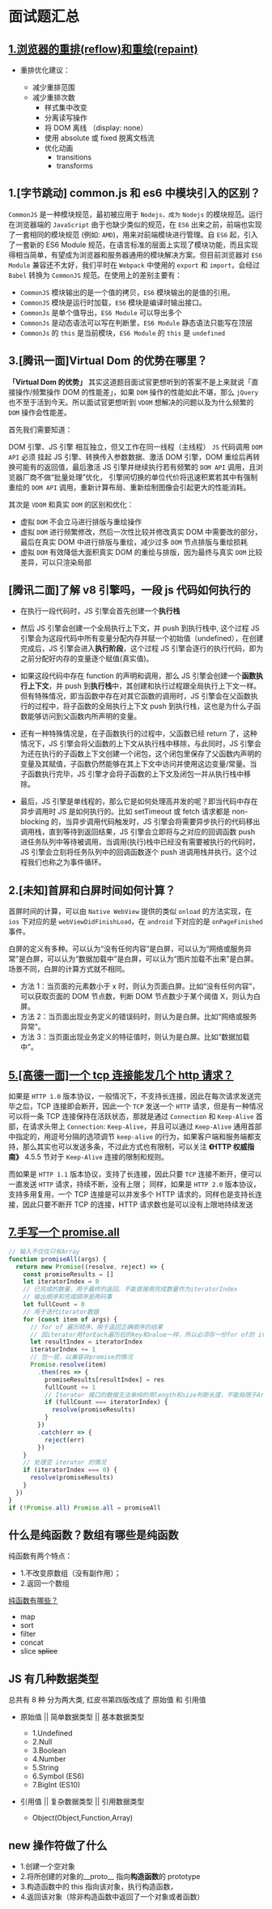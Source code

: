 <!--
 * @Description: 面试文件夹
 * @Author: xiehuaqiang
 * @FilePath: /kaka-blog/src/docs/kaka/面试/面试题汇总.md
 * @Date: 2022-02-13 16:18:53
 * @LastEditTime: 2022-02-13 16:54:51
-->

# 面试题汇总

## [1.浏览器的重排(reflow)和重绘(repaint)](https://juejin.cn/post/6844904083212468238)

- 重排优化建议：

  - 减少重排范围
  - 减少重排次数
    - 样式集中改变
    - 分离读写操作
    - 将 DOM 离线 （display: none）
    - 使用 absolute 或 fixed 脱离文档流
    - 优化动画
      - transitions
      - transforms

## 1.[字节跳动] common.js 和 es6 中模块引入的区别？

`CommonJS` 是一种模块规范，最初被应用于 `Nodejs，成为` `Nodejs` 的模块规范。运行在浏览器端的 `JavaScript` 由于也缺少类似的规范，在 `ES6` 出来之前，前端也实现了一套相同的模块规范 (例如: `AMD`)，用来对前端模块进行管理。自 `ES6` 起，引入了一套新的 ES6 Module 规范，在语言标准的层面上实现了模块功能，而且实现得相当简单，有望成为浏览器和服务器通用的模块解决方案。但目前浏览器对 `ES6 Module` 兼容还不太好，我们平时在 `Webpack` 中使用的 `export` 和 `import`，会经过 `Babel` 转换为 `CommonJS` 规范。在使用上的差别主要有：

- `CommonJS` 模块输出的是一个值的拷贝，`ES6` 模块输出的是值的引用。
- `CommonJS` 模块是运行时加载，`ES6` 模块是编译时输出接口。
- `CommonJs` 是单个值导出，`ES6 Module` 可以导出多个
- `CommonJs` 是动态语法可以写在判断里，`ES6 Module` 静态语法只能写在顶层
- `CommonJs` 的 `this` 是当前模块，`ES6 Module` 的 `this` 是 `undefined`

## 3.[腾讯一面]Virtual Dom 的优势在哪里？

**「Virtual Dom 的优势」** 其实这道题目面试官更想听到的答案不是上来就说「直接操作/频繁操作 DOM 的性能差」，如果 `DOM` 操作的性能如此不堪，那么 `jQuery` 也不至于活到今天。所以面试官更想听到 `VDOM` 想解决的问题以及为什么频繁的 `DOM` 操作会性能差。

首先我们需要知道：

DOM 引擎、JS 引擎 相互独立，但又工作在同一线程（主线程）
`JS` 代码调用 `DOM API` 必须 挂起 JS 引擎、转换传入参数数据、激活 DOM 引擎，DOM 重绘后再转换可能有的返回值，最后激活 JS 引擎并继续执行若有频繁的 `DOM API` 调用，且浏览器厂商不做“批量处理”优化，
引擎间切换的单位代价将迅速积累若其中有强制重绘的 `DOM API` 调用，重新计算布局、重新绘制图像会引起更大的性能消耗。

其次是 `VDOM` 和真实 `DOM` 的区别和优化：

- 虚拟 `DOM` 不会立马进行排版与重绘操作
- 虚拟 `DOM` 进行频繁修改，然后一次性比较并修改真实 DOM 中需要改的部分，最后在真实 DOM 中进行排版与重绘，减少过多 `DOM` 节点排版与重绘损耗
- 虚拟 `DOM` 有效降低大面积真实 DOM 的重绘与排版，因为最终与真实 `DOM` 比较差异，可以只渲染局部

## [腾讯二面]了解 v8 引擎吗，一段 js 代码如何执行的

- 在执行一段代码时，JS 引擎会首先创建一个**执行栈**

- 然后 JS 引擎会创建一个全局执行上下文，并 push 到执行栈中, 这个过程 JS 引擎会为这段代码中所有变量分配内存并赋一个初始值（undefined），在创建完成后，JS 引擎会进入**执行阶段**，这个过程 JS 引擎会逐行的执行代码，即为之前分配好内存的变量逐个赋值(真实值)。

- 如果这段代码中存在 function 的声明和调用，那么 JS 引擎会创建一个**函数执行上下文**，并 push 到**执行栈**中，其创建和执行过程跟全局执行上下文一样。但有特殊情况，即当函数中存在对其它函数的调用时，JS 引擎会在父函数执行的过程中，将子函数的全局执行上下文 push 到执行栈，这也是为什么子函数能够访问到父函数内所声明的变量。

- 还有一种特殊情况是，在子函数执行的过程中，父函数已经 return 了，这种情况下，JS 引擎会将父函数的上下文从执行栈中移除，与此同时，JS 引擎会为还在执行的子函数上下文创建一个闭包，这个闭包里保存了父函数内声明的变量及其赋值，子函数仍然能够在其上下文中访问并使用这边变量/常量。当子函数执行完毕，JS 引擎才会将子函数的上下文及闭包一并从执行栈中移除。

- 最后，JS 引擎是单线程的，那么它是如何处理高并发的呢？即当代码中存在异步调用时 JS 是如何执行的。比如 setTimeout 或 fetch 请求都是 non-blocking 的，当异步调用代码触发时，JS 引擎会将需要异步执行的代码移出调用栈，直到等待到返回结果，JS 引擎会立即将与之对应的回调函数 push 进任务队列中等待被调用，当调用(执行)栈中已经没有需要被执行的代码时，JS 引擎会立刻将任务队列中的回调函数逐个 push 进调用栈并执行。这个过程我们也称之为事件循环。

## 2.[未知]首屏和白屏时间如何计算？

首屏时间的计算，可以由 `Native WebView` 提供的类似 `onload` 的方法实现，在 `ios` 下对应的是 `webViewDidFinishLoad`，在 `android` 下对应的是 `onPageFinished` 事件。

白屏的定义有多种。可以认为“没有任何内容”是白屏，可以认为“网络或服务异常”是白屏，可以认为“数据加载中”是白屏，可以认为“图片加载不出来”是白屏。场景不同，白屏的计算方式就不相同。

- 方法 1：当页面的元素数小于 x 时，则认为页面白屏。比如“没有任何内容”，可以获取页面的 DOM 节点数，判断 DOM 节点数少于某个阈值 X，则认为白屏。
- 方法 2：当页面出现业务定义的错误码时，则认为是白屏。比如“网络或服务异常”。
- 方法 3：当页面出现业务定义的特征值时，则认为是白屏。比如“数据加载中”。

## [5.[高德一面]一个 tcp 连接能发几个 http 请求？](https://github.com/mqyqingfeng/frontend-interview-question-and-answer/issues/30)

如果是 `HTTP 1.0` 版本协议，一般情况下，不支持长连接，因此在每次请求发送完毕之后，TCP 连接即会断开，因此一个 `TCP` 发送一个 `HTTP` 请求，但是有一种情况可以将一条 TCP 连接保持在活跃状态，那就是通过 `Connection` 和 `Keep-Alive` 首部，在请求头带上 `Connection`: `Keep-Alive`，并且可以通过 `Keep-Alive` 通用首部中指定的，用逗号分隔的选项调节 `keep-alive` 的行为，如果客户端和服务端都支持，那么其实也可以发送多条，不过此方式也有限制，可以关注 **《HTTP 权威指南》** 4.5.5 节对于 `Keep-Alive` 连接的限制和规则。

而如果是 `HTTP 1.1` 版本协议，支持了长连接，因此只要 `TCP` 连接不断开，便可以一直发送 `HTTP` 请求，持续不断，没有上限；
同样，如果是 `HTTP 2.0` 版本协议，支持多用复用，一个 TCP 连接是可以并发多个 HTTP 请求的，同样也是支持长连接，因此只要不断开 TCP 的连接，HTTP 请求数也是可以没有上限地持续发送

## [7.手写一个 promise.all](https://zhuanlan.zhihu.com/p/362648760)

```js
// 输入不仅仅只有Array
function promiseAll(args) {
  return new Promise((resolve, reject) => {
    const promiseResults = []
    let iteratorIndex = 0
    // 已完成的数量，用于最终的返回，不能直接用完成数量作为iteratorIndex
    // 输出顺序和完成顺序是两码事
    let fullCount = 0
    // 用于迭代iterator数据
    for (const item of args) {
      // for of 遍历顺序，用于返回正确顺序的结果
      // 因iterator用forEach遍历后的key和value一样，所以必须存一份for of的 iteratorIndex
      let resultIndex = iteratorIndex
      iteratorIndex += 1
      // 包一层，以兼容非promise的情况
      Promise.resolve(item)
        .then(res => {
          promiseResults[resultIndex] = res
          fullCount += 1
          // Iterator 接口的数据无法单纯的用length和size判断长度，不能局限于Array和 Map类型中
          if (fullCount === iteratorIndex) {
            resolve(promiseResults)
          }
        })
        .catch(err => {
          reject(err)
        })
    }
    // 处理空 iterator 的情况
    if (iteratorIndex === 0) {
      resolve(promiseResults)
    }
  })
}
if (!Promise.all) Promise.all = promiseAll
```

## 什么是纯函数？数组有哪些是纯函数

纯函数有两个特点：

- 1.不改变原数组（没有副作用）；
- 2.返回一个数组

[纯函数有哪些？](https://blog.csdn.net/z591102/article/details/106162145)

- map
- sort
- filter
- concat
- slice ~~splice~~

## JS 有几种数据类型

总共有 8 种 分为两大类, 红皮书第四版改成了 原始值 和 引用值

- 原始值 || 简单数据类型 || 基本数据类型

  - 1.Undefined
  - 2.Null
  - 3.Boolean
  - 4.Number
  - 5.String
  - 6.Symbol (ES6)
  - 7.BigInt (ES10)

- 引用值 || 复杂数据类型 || 引用数据类型
  - Object(Object,Function,Array)

## new 操作符做了什么

- 1.创建一个空对象
- 2.将所创建的对象的__proto__ 指向**构造函数**的 prototype
- 3.构造函数中的 this 指向该对象，执行构造函数，
- 4.返回该对象（除非构造函数中返回了一个对象或者函数）
